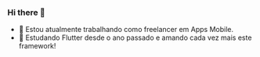 ### Hi there 👋

- 🔭 Estou atualmente trabalhando como freelancer em Apps Mobile.
- 🌱 Estudando Flutter desde o ano passado e amando cada vez mais este framework!
